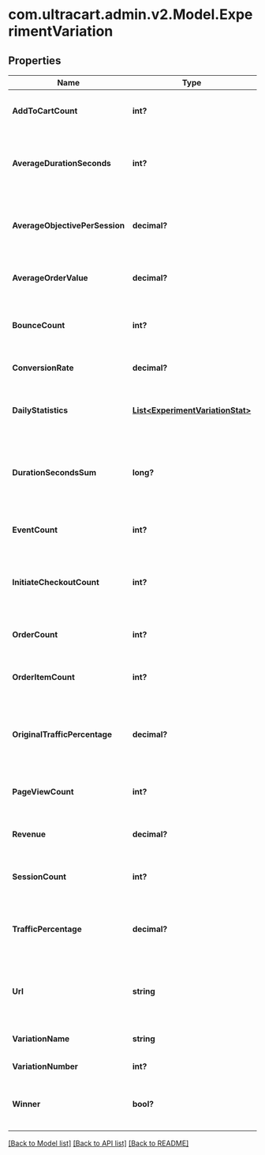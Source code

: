 # com.ultracart.admin.v2.Model.ExperimentVariation
## Properties

Name | Type | Description | Notes
------------ | ------------- | ------------- | -------------
**AddToCartCount** | **int?** | Total add to cart count for this variation | [optional] 
**AverageDurationSeconds** | **int?** | Average duration seconds per session for this variation | [optional] 
**AverageObjectivePerSession** | **decimal?** | Average objective value per session for this variation | [optional] 
**AverageOrderValue** | **decimal?** | Average order value for this variation | [optional] 
**BounceCount** | **int?** | Total bounce count for this variation | [optional] 
**ConversionRate** | **decimal?** | Conversion rate for this variation | [optional] 
**DailyStatistics** | [**List&lt;ExperimentVariationStat&gt;**](ExperimentVariationStat.md) | Array of daily statistics for this variation | [optional] 
**DurationSecondsSum** | **long?** | Total number of seconds spent on the site for this variation | [optional] 
**EventCount** | **int?** | Total event ocunt for this variation | [optional] 
**InitiateCheckoutCount** | **int?** | Total initiate checkout count for this variation | [optional] 
**OrderCount** | **int?** | Total order count for this variation | [optional] 
**OrderItemCount** | **int?** | Total order item count for this variation | [optional] 
**OriginalTrafficPercentage** | **decimal?** | Percentage of the traffic the variation originally started out with | [optional] 
**PageViewCount** | **int?** | Total page view count for this variation | [optional] 
**Revenue** | **decimal?** | Total revenue for this variation | [optional] 
**SessionCount** | **int?** | Total sessions for this variation | [optional] 
**TrafficPercentage** | **decimal?** | Percentage of the traffic this variation is currently receiving | [optional] 
**Url** | **string** | Url of the variation if this experiment is a url experiment. | [optional] 
**VariationName** | **string** | Name of the variation | [optional] 
**VariationNumber** | **int?** | Variation number | [optional] 
**Winner** | **bool?** | True if this variation has been declared the winner | [optional] 


[[Back to Model list]](../README.md#documentation-for-models) [[Back to API list]](../README.md#documentation-for-api-endpoints) [[Back to README]](../README.md)

